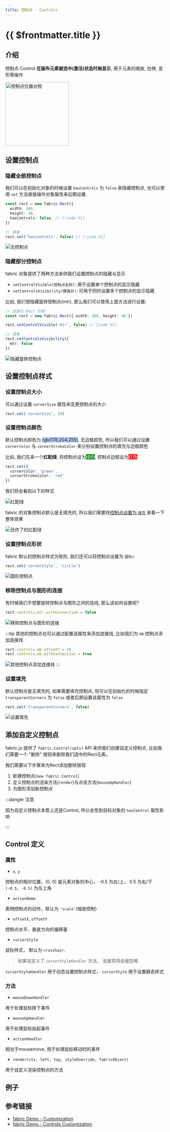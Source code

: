 ```yaml
---
title: 控制点 - Controls
---
```


# {{ $frontmatter.title }}

## 介绍

控制点 Control **在画布元素被选中(激活)状态时候显示**, 用于元素的缩放, 拉伸, 变形等操作

<Image src="https://s2.loli.net/2023/02/16/mogq9bz6nV7NB5T.png" title="控制点位置对照" width="200" />


## 设置控制点

### 隐藏全部控制点

我们可以在初始化对象的时候设置 `hasControls` 为 `false` 来隐藏控制点, 也可以使用 `set` 方法直接操作对象属性来后期设置.

```ts
const rect = new fabric.Rect({
  width: 100,
  height: 40,
  hasControls: false, // [!code hl]
})

// 或者
rect.set('hasControls', false) // [!code hl]

```

<Image src="https://s2.loli.net/2023/02/16/vjInAxE68DW5Cty.png" title="无控制点" />

### 隐藏部分控制点

fabric 对象提供了两种方法来供我们设置控制点的隐藏与显示

+ `setControlVisible(控制点名称)`: 用于设置单个控制点的显示隐藏
+ `setControlsVisibility(键值对)`: 可用于同时设置多个控制点的显示隐藏

比如, 我们想隐藏旋转控制点(mtr), 那么我们可以使用上面方法进行设置:

```ts
// 还是以 Rect 为例
const rect = new fabric.Rect({ width: 100, height: 40 })

rect.setControlVisible('mtr', false) // [code hl]

// 或者 
rect.setControlsVisibility({
  mtr: false
})

```
<Image src="https://s2.loli.net/2023/02/16/RwFWhXPjDiTmbYu.png" title="隐藏旋转控制点" />

## 设置控制点样式

### 设置控制点大小

可以通过设置 `cornerSize` 属性来变更控制点的大小

```ts
rect.set('cornerSize', 10)
```

### 设置控制点颜色

默认控制点颜色为 <span class="color-block" style="background: rgb(178,204,255)">rgb(178,204,255)</span>, 无边框颜色,
所以我们可以通过设置 `cornerColor` 与 `cornerStrokeColor` 来分别设置控制点的填充与边框颜色

比如, 我们先来一个**红配绿**, 将控制点设为<span class="color-block" style="background: green; color:white">绿色</span>, 控制点边框设为<span class="color-block" style="background: red;color:white">红色</span>
```ts
rect.set({
  cornerColor: 'green',
  cornerStrokeColor: 'red'
})
```

我们将会看到以下的样式

<Image src="https://s2.loli.net/2023/02/16/hH1W6lynURBxNk2.png" title="红配绿" />

fabric 的对象控制点默认是无填充的, 所以我们需要将[控制点设置为 `填充`](#设置填充) 来看一下整体效果

<Image src="https://s2.loli.net/2023/02/16/PNfUkZIbrCi3oFB.png" title="丑炸了的红配绿" />


### 设置控制点形状

fabric 默认的控制点样式为矩形, 我们还可以将控制点设置为 `圆形○`

```ts
rect.set('cornerStyle', 'circle')
```

<Image src="https://s2.loli.net/2023/02/16/r7ZiAUJ8NuMCYHp.png" title="圆形控制点" />


### 移除控制点与图形的连接

有时候我们不想要旋转控制点与图形之间的连线, 那么该如何设置呢?

```ts
rect.controls.mtr.withConnection = false
```

<Image src="https://s2.loli.net/2023/02/16/31AILDBGfvMtCzV.png" title="移除控制点与图形的连接" />

:::tip
其他的控制点也可以通过配置该属性来添加连接线, 比如我们为 `mb` 控制点添加连接线

```ts
rect.controls.mb.offsetY = 10
rect.controls.mb.withConnection = true
```

<Image src="https://s2.loli.net/2023/02/16/Y9mbtFxKGNkSfTW.png" title="其他控制点添加连接线" />
:::

### 设置填充

默认控制点是无填充的, 如果需要填充控制点, 则可以在初始化的时候指定 `transparentCorners` 为 `false` 或者后期设置该属性为 `false`

```ts
rect.set('transparentCorners', false)
```

<Image src="https://s2.loli.net/2023/02/16/WCXgwcjxzPQIUAl.png" title="设置填充" />


## 添加自定义控制点

fabric.js 提供了 `fabric.Control(opts)` API 来供我们创建自定义控制点, 比如我们需要一个 "删除" 按钮来删除我们选中的Rect元素。

我们需要以下步骤来为Rect添加删除按钮

1. 新建控制点(`new fabric.Control`)
2. 定义控制点的渲染方法(`render`)与点击方法(`mouseUpHandler`)
3. 为图形添加新控制点

:::danger 注意

因为自定义控制点本质上还是Control, 所以会受到目标对象的 `hasControl` 属性影响

:::

## Control 定义

### 属性

+ `x`, `y`

控制点的相对位置，(0, 0) 是元素对象的中心， -0.5 为左/上， 0.5 为右/下 `(-0.5, -0.5)` 为左上角

+ `actionName`

表明控制点的动作，默认为 `'scale'`(缩放控制)

+ `offsetX`, `offsetY`

控制点水平、垂直方向的偏移量

+ `cursorStyle`

鼠标样式， 默认为 `crosshair`.

> 如果自定义了 `cursorStyleHandler` 方法， 该属性将会被忽略

`cursorStyleHandler` 用于动态设置控制点样式， `cursorStyle` 用于设置静态样式

### 方法

+ `mouseDownHandler`

用于处理鼠标按下事件

+ `mouseUpHandler`

用于处理鼠标抬起事件

+ `actionHandler`

相当于mousemove, 用于处理鼠标移动时的事件

+ `render(ctx, left, top, styleOverride, fabricObject)`

用于自定义渲染控制点的方法

## 例子

<Playground />

<script setup>
import Playground from './samples/pg.vue'
</script>

## 参考链接

+ [fabric Demo - Customization](http://fabricjs.com/customization)
+ [fabric Demo - Controls Customization](http://fabricjs.com/controls-customization)
